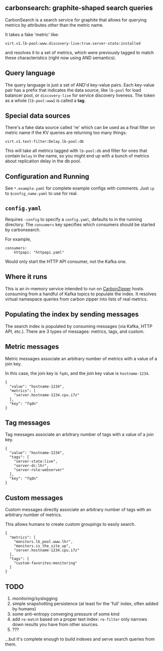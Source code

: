 carbonsearch: graphite-shaped search queries
--------------------------------------------

CarbonSearch is a search service for graphite that allows for querying metrics
by attributes _other_ than the metric name.

It takes a fake 'metric' like:

    virt.v1.lb-pool:www.discovery-live:true.server-state:installed

and resolves it to a set of metrics, which were previously tagged to match these
characteristics (right now using AND semantics).


Query language
--------------
The query language is just a set of AND'd key-value pairs. Each key-value pair
has a prefix that indicates the data source, like `lb-pool` for load balancer pool, or `discovery-live`
for service discovery liveness. The token as a whole (`lb-pool:www`) is called a __tag__.

Special data sources
--------------------
There's a fake data source called 're' which can be used as a final filter on
metric name if the KV queries are returning too many things:

    virt.v1.text-filter:Delay.lb-pool:db

This will take all metrics tagged with `lb-pool:db` and filter for ones that
contain `Delay` in the name, so you might end up with a bunch of metrics about replication
delay in the db pool.

Configuration and Running
-------------------------
See `*.example.yaml` for complete example configs with comments. Just `cp` to `$config_name.yaml` to use for real.

`config.yaml`
-------------
Requires `-config` to specify a `config.yaml`, defaults to in the running
directory.  The `consumers` key specifies which consumers should be started by
carbonsearch.

For example,

    consumers:
        httpapi: "httpapi.yaml"

Would only start the HTTP API consumer, not the Kafka one.

Where it runs
-------------
This is an in-memory service intended to run on [CarbonZipper](https://github.com/dgryski/carbonzipper) hosts. consuming from
a handful of Kafka topics to populate the index. It resolves virtual namespace
queries from carbon zipper into lists of real metrics.

Populating the index by sending messages
----------------------------------------
The search index is populated by consuming messages (via Kafka, HTTP API,
etc.).  There are 3 types of messages: metrics, tags, and custom.

Metric messages
---------------
Metric messages associate an arbitrary number of metrics with a value of a join key.

In this case, the join key is `fqdn`, and the join key value is `hostname-1234`.

    {
      "value": "hostname-1234",
      "metrics": [
        "server.hostname-1234.cpu.i7z"
      ],
      "key": "fqdn"
    }

Tag messages
------------
Tag messages associate an arbitrary number of tags with a value of a join key.

    {
      "value": "hostname-1234",
      "tags": [
        "server-state:live",
        "server-dc:lhr",
        "server-role:webserver"
      ],
      "key": "fqdn"
    }

Custom messages
---------------
Custom messages directly associate an arbitrary number of tags with an arbitrary number of metrics.

This allows humans to create custom groupings to easily search.

    {
      "metrics": [
        "monitors.lb_pool.www.lhr",
        "monitors.is_the_site_up",
        "server.hostname-1234.cpu.i7z"
      ],
      "tags": [
        "custom-favorites:monitoring"
      ]
    }


## TODO

1. monitoring/syslogging
2. simple snapshotting persistence (at least for the 'full' index, often added by humans)
3. some anti-entropy converging pressure of some kind
4. add `re-match` based on a proper text index: `re-filter` only narrows down
   results you have from other sources.
5. ???

...but it's complete enough to build indexes and serve search queries
from them.
